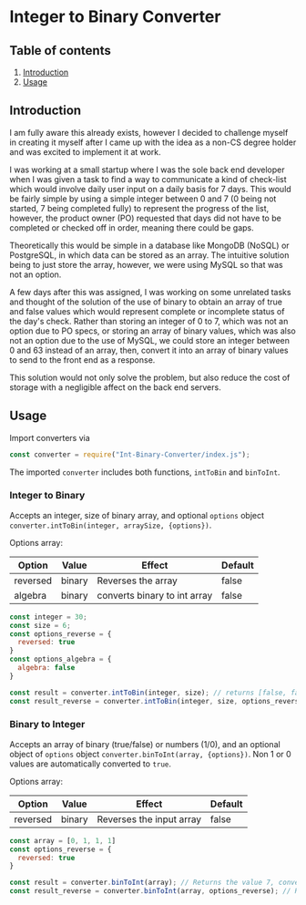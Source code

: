 # Integer to Binary Converter

## Table of contents
1. [Introduction](#Introduction)
2. [Usage](#usage)

## Introduction

I am fully aware this already exists, however I decided to challenge myself in creating it myself after I came up with the idea as a non-CS degree holder and was excited to implement it at work.

I was working at a small startup where I was the sole back end developer when I was given a task to find a way to communicate a kind of check-list which would involve daily user input on a daily basis for 7 days. This would be fairly simple by using a simple integer between 0 and 7 (0 being not started, 7 being completed fully) to represent the progress of the list, however, the product owner (PO) requested that days did not have to be completed or checked off in order, meaning there could be gaps.

Theoretically this would be simple in a database like MongoDB (NoSQL) or PostgreSQL, in which data can be stored as an array. The intuitive solution being to just store the array, however, we were using MySQL so that was not an option. 

A few days after this was assigned, I was working on some unrelated tasks and thought of the solution of the use of binary to obtain an array of true and false values which would represent complete or incomplete status of the day's check. Rather than storing an integer of 0 to 7, which was not an option due to PO specs, or storing an array of binary values, which was also not an option due to the use of MySQL, we could store an integer between 0 and 63 instead of an array, then, convert it into an array of binary values to send to the front end as a response. 

This solution would not only solve the problem, but also reduce the cost of storage with a negligible affect on the back end servers.

## Usage

Import converters via 
```js
const converter = require("Int-Binary-Converter/index.js");
```

The imported `converter` includes both functions, `intToBin` and `binToInt`.

### Integer to Binary
Accepts an integer, size of binary array, and optional `options` object `converter.intToBin(integer, arraySize, {options})`.

Options array:

|       Option      |       Value      |            Effect          |      Default      |
|-------------------|------------------|----------------------------|-------------------|
|      reversed     |      binary      |     Reverses the array     |       false       |
|      algebra      |      binary      |converts binary to int array|       false       |

```js
const integer = 30;
const size = 6;
const options_reverse = {
  reversed: true
}
const options_algebra = {
  algebra: false
}

const result = converter.intToBin(integer, size); // returns [false, false, true, true, true, true, false]
const result_reverse = converter.intToBin(integer, size, options_reverse); // returns [false, true, true, true, true, false, false]
```

### Binary to Integer
Accepts an array of binary (true/false) or numbers (1/0), and an optional object of `options` object `converter.binToInt(array, {options})`. Non 1 or 0 values are automatically converted to `true`.

Options array:

|       Option      |       Value      |            Effect          |      Default      |
|-------------------|------------------|----------------------------|-------------------|
|      reversed     |      binary      |  Reverses the input array  |       false       |

```js
const array = [0, 1, 1, 1]
const options_reverse = {
  reversed: true
}

const result = converter.binToInt(array); // Returns the value 7, converts from right to left.
const result_reverse = converter.binToInt(array, options_reverse); // Reverses the input array, returning the value 14 instead.
```